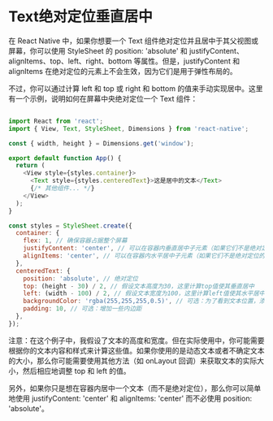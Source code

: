 # Text绝对定位垂直居中
在 React Native 中，如果你想要一个 Text 组件绝对定位并且居中于其父视图或屏幕，你可以使用 StyleSheet 的 position: 'absolute' 和 justifyContent、alignItems、top、left、right、bottom 等属性。但是，justifyContent 和 alignItems 在绝对定位的元素上不会生效，因为它们是用于弹性布局的。

不过，你可以通过计算 left 和 top 或 right 和 bottom 的值来手动实现居中。这里有一个示例，说明如何在屏幕中央绝对定位一个 Text 组件：


```js

import React from 'react';
import { View, Text, StyleSheet, Dimensions } from 'react-native';

const { width, height } = Dimensions.get('window');

export default function App() {
  return (
    <View style={styles.container}>
      <Text style={styles.centeredText}>这是居中的文本</Text>
      {/* 其他组件... */}
    </View>
  );
}

const styles = StyleSheet.create({
  container: {
    flex: 1, // 确保容器占据整个屏幕
    justifyContent: 'center', // 可以在容器内垂直居中子元素（如果它们不是绝对定位的）
    alignItems: 'center', // 可以在容器内水平居中子元素（如果它们不是绝对定位的）
  },
  centeredText: {
    position: 'absolute', // 绝对定位
    top: (height - 30) / 2, // 假设文本高度为30，这里计算top值使其垂直居中
    left: (width - 100) / 2, // 假设文本宽度为100，这里计算left值使其水平居中
    backgroundColor: 'rgba(255,255,255,0.5)', // 可选：为了看到文本位置，添加一个半透明的背景
    padding: 10, // 可选：增加一些内边距
  },
});
```
注意：在这个例子中，我假设了文本的高度和宽度。但在实际使用中，你可能需要根据你的文本内容和样式来计算这些值。如果你使用的是动态文本或者不确定文本的大小，那么你可能需要使用其他方法（如 onLayout 回调）来获取文本的实际大小，然后相应地调整 top 和 left 的值。

另外，如果你只是想在容器内居中一个文本（而不是绝对定位），那么你可以简单地使用 justifyContent: 'center' 和 alignItems: 'center' 而不必使用 position: 'absolute'。
